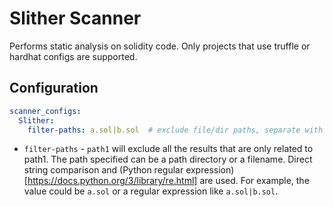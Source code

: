 # Slither Scanner

Performs static analysis on solidity code.
Only projects that use truffle or hardhat configs are supported.

## Configuration

```yaml
scanner_configs:
  Slither:
    filter-paths: a.sol|b.sol  # exclude file/dir paths, separate with |
```

* `filter-paths` - `path1` will exclude all the results that are only related to path1. The path specified can be a path directory or a filename. Direct string comparison and (Python regular expression)[https://docs.python.org/3/library/re.html] are used.  For example, the value could be `a.sol` or a regular expression like `a.sol|b.sol`.
